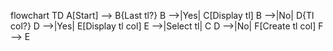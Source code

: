 flowchart TD
    A[Start] --> B{Last tl?}
    B -->|Yes| C[Display tl]
    B -->|No| D{Tl col?}
    D -->|Yes| E[Display tl col]
    E -->|Select tl| C
    D -->|No| F[Create tl col]
    F --> E